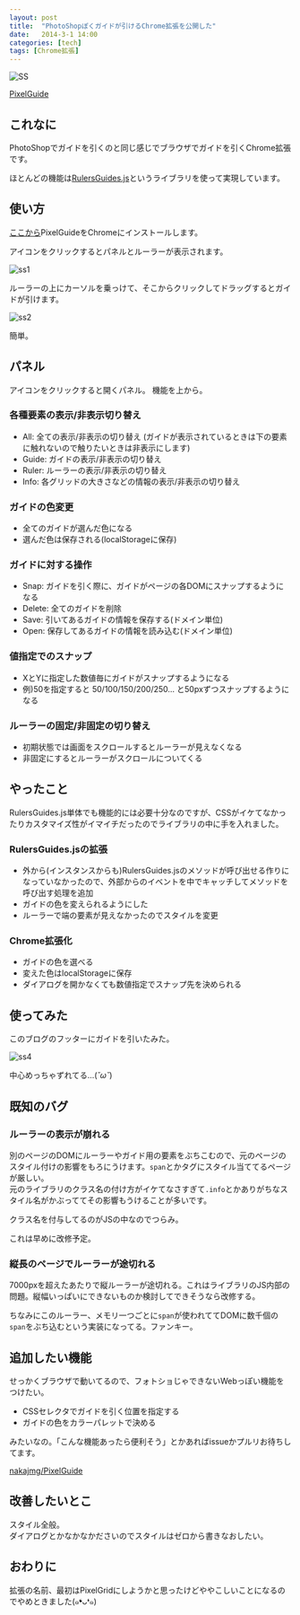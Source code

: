 ```yaml
---
layout: post
title:  "PhotoShopぽくガイドが引けるChrome拡張を公開した"
date:   2014-3-1 14:00
categories: [tech]
tags: [Chrome拡張]
---
```


![SS](/img/photo/2014-3-1.png)

[PixelGuide](https://chrome.google.com/webstore/detail/pixelguide/icgkmjbgjfhaofgfgolkeghoincaibhj)


## これなに

PhotoShopでガイドを引くのと同じ感じでブラウザでガイドを引くChrome拡張です。

<!-- more -->

ほとんどの機能は[RulersGuides.js](https://github.com/mark-rolich/RulersGuides.js/)というライブラリを使って実現しています。

## 使い方

[ここから](https://chrome.google.com/webstore/detail/pixelguide/icgkmjbgjfhaofgfgolkeghoincaibhj)PixelGuideをChromeにインストールします。

アイコンをクリックするとパネルとルーラーが表示されます。

![ss1](/img/ss/2014-3-1/ss1.png)

ルーラーの上にカーソルを乗っけて、そこからクリックしてドラッグするとガイドが引けます。

![ss2](/img/ss/2014-3-1/ss2.png)

簡単。


## パネル

アイコンをクリックすると開くパネル。
機能を上から。

### 各種要素の表示/非表示切り替え

* All: 全ての表示/非表示の切り替え (ガイドが表示されているときは下の要素に触れないので触りたいときは非表示にします)
* Guide: ガイドの表示/非表示の切り替え
* Ruler: ルーラーの表示/非表示の切り替え
* Info: 各グリッドの大きさなどの情報の表示/非表示の切り替え

### ガイドの色変更

* 全てのガイドが選んだ色になる
* 選んだ色は保存される(localStorageに保存)

### ガイドに対する操作

* Snap: ガイドを引く際に、ガイドがページの各DOMにスナップするようになる
* Delete: 全てのガイドを削除
* Save: 引いてあるガイドの情報を保存する(ドメイン単位)
* Open: 保存してあるガイドの情報を読み込む(ドメイン単位)

### 値指定でのスナップ

* XとYに指定した数値毎にガイドがスナップするようになる
* 例)50を指定すると 50/100/150/200/250… と50pxずつスナップするようになる

### ルーラーの固定/非固定の切り替え

* 初期状態では画面をスクロールするとルーラーが見えなくなる
* 非固定にするとルーラーがスクロールについてくる


## やったこと

RulersGuides.js単体でも機能的には必要十分なのですが、CSSがイケてなかったりカスタマイズ性がイマイチだったのでライブラリの中に手を入れました。

### RulersGuides.jsの拡張

* 外から(インスタンスからも)RulersGuides.jsのメソッドが呼び出せる作りになっていなかったので、外部からのイベントを中でキャッチしてメソッドを呼び出す処理を追加
* ガイドの色を変えられるようにした
* ルーラーで端の要素が見えなかったのでスタイルを変更
 
### Chrome拡張化

* ガイドの色を選べる
* 変えた色はlocalStorageに保存
* ダイアログを開かなくても数値指定でスナップ先を決められる


## 使ってみた

このブログのフッターにガイドを引いたみた。

![ss4](/img/ss/2014-3-1/ss4.png)

中心めっちゃずれてる…(*˘ω˘*)


## 既知のバグ

### ルーラーの表示が崩れる

別のページのDOMにルーラーやガイド用の要素をぶちこむので、元のページのスタイル付けの影響をもろにうけます。`span`とかタグにスタイル当ててるページが厳しい。  
元のライブラリのクラス名の付け方がイケてなさすぎて`.info`とかありがちなスタイル名がかぶっててその影響もうけることが多いです。

クラス名を付与してるのがJSの中なのでつらみ。

これは早めに改修予定。


### 縦長のページでルーラーが途切れる

7000pxを超えたあたりで縦ルーラーが途切れる。これはライブラリのJS内部の問題。縦幅いっぱいにできないものか検討してできそうなら改修する。

ちなみにこのルーラー、メモリ一つごとに`span`が使われててDOMに数千個の`span`をぶち込むという実装になってる。ファンキー。

## 追加したい機能

せっかくブラウザで動いてるので、フォトショじゃできないWebっぽい機能をつけたい。

* CSSセレクタでガイドを引く位置を指定する
* ガイドの色をカラーパレットで決める

みたいなの。「こんな機能あったら便利そう」とかあればissueかプルリお待ちしてます。

[nakajmg/PixelGuide](https://github.com/nakajmg/PixelGuide/)

## 改善したいとこ

スタイル全般。  
ダイアログとかなかなかださいのでスタイルはゼロから書きなおしたい。

## おわりに

拡張の名前、最初はPixelGridにしようかと思ったけどややこしいことになるのでやめときました(๑❛ᴗ❛๑)
